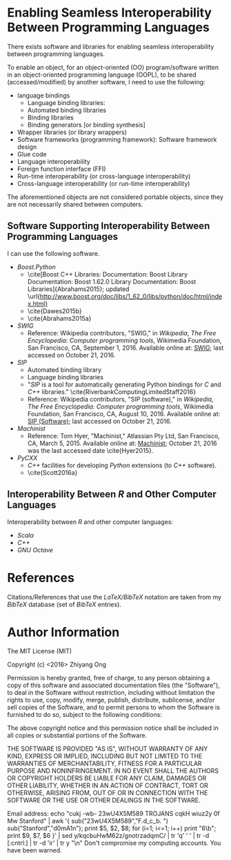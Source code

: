 #	Enabling Seamless Interoperability Between Programming Languages

There exists software and libraries for enabling seamless
	interoperability between programming languages.

To enable an object, for an object-oriented (OO) program/software
	written in an object-oriented programming language (OOPL), to be
	shared (accessed/modified) by another software, I need to use
	the following:
+ language bindings
	- Language binding libraries:
	- Automated binding libraries
	- Binding libraries
	- Binding generators [or binding synthesis]
+ Wrapper libraries (or library wrappers)
+ Software frameworks (programming framework): Software framework design
+ Glue code
+ Language interoperability
+ Foreign function interface (FFI)
+ Run-time interoperability (or cross-language interoperability)
+ Cross-language interoperability (or run-time interoperability)
	
The aforementioned objects are not considered portable objects, since
	they are not necessarily shared between computers.
	

##	Software Supporting Interoperability Between Programming Languages

I can use the following software.
+ *Boost.Python*
	- \cite[Boost C++ Libraries: Documentation: Boost Library Documentation: Boost 1.62.0 Library Documentation: Boost Libraries]{Abrahams2015}; updated \url{http://www.boost.org/doc/libs/1_62_0/libs/python/doc/html/index.html}
	- \cite{Dawes2015b}
	- \cite{Abrahams2015a}
+ *SWIG*
	- Reference: Wikipedia contributors, "SWIG," in *Wikipedia, The Free Encyclopedia: Computer programming tools*, Wikimedia Foundation, San Francisco, CA, September 1, 2016. Available online at: [SWIG](https://en.wikipedia.org/wiki/SWIG); last accessed on October 21, 2016.
+ *SIP*
	- Automated binding library
	- Language binding libraries
	- "*SIP* is a tool for automatically generating Python bindings
		for *C* and *C++* libraries." 
		\cite{RiverbankComputingLimitedStaff2016}
	- Reference: Wikipedia contributors, "SIP (software)," in *Wikipedia, The Free Encyclopedia: Computer programming tools*, Wikimedia Foundation, San Francisco, CA, August 10, 2016. Available online at: [SIP (Software)](https://en.wikipedia.org/wiki/SIP_(software)); last accessed on October 21, 2016.
+ *Machinist*
	- Reference: Tom Hyer, "Machinist," Atlassian Pty Ltd, San Francisco, CA, March 5, 2015. Available online at: [Machinist](https://bitbucket.org/hyer/machinist/); October 21, 2016 was the last accessed date \cite{Hyer2015}.
+ *PyCXX*
	- *C++* facilities for developing *Python* extensions (to *C++* software).
	- \cite{Scott2016a}




##	Interoperability Between *R* and Other Computer Languages

Interoperability between *R* and other computer languages:
+ *Scala*
+ *C++*
+ *GNU Octave*











#	References

Citations/References that use the *LaTeX/BibTeX* notation are taken
	from my *BibTeX* database (set of *BibTeX* entries).



#	Author Information

The MIT License (MIT)

Copyright (c) <2016> Zhiyang Ong

Permission is hereby granted, free of charge, to any person obtaining a copy of this software and associated documentation files (the "Software"), to deal in the Software without restriction, including without limitation the rights to use, copy, modify, merge, publish, distribute, sublicense, and/or sell copies of the Software, and to permit persons to whom the Software is furnished to do so, subject to the following conditions:

The above copyright notice and this permission notice shall be included in all copies or substantial portions of the Software.

THE SOFTWARE IS PROVIDED "AS IS", WITHOUT WARRANTY OF ANY KIND, EXPRESS OR IMPLIED, INCLUDING BUT NOT LIMITED TO THE WARRANTIES OF MERCHANTABILITY, FITNESS FOR A PARTICULAR PURPOSE AND NONINFRINGEMENT. IN NO EVENT SHALL THE AUTHORS OR COPYRIGHT HOLDERS BE LIABLE FOR ANY CLAIM, DAMAGES OR OTHER LIABILITY, WHETHER IN AN ACTION OF CONTRACT, TORT OR OTHERWISE, ARISING FROM, OUT OF OR IN CONNECTION WITH THE SOFTWARE OR THE USE OR OTHER DEALINGS IN THE SOFTWARE.

Email address: echo "cukj -wb- 23wU4X5M589 TROJANS cqkH wiuz2y 0f Mw Stanford" | awk '{ sub("23wU4X5M589","F.d_c_b. ") sub("Stanford","d0mA1n"); print $5, $2, $8; for (i=1; i<=1; i++) print "6\b"; print $9, $7, $6 }' | sed y/kqcbuHwM62z/gnotrzadqmC/ | tr 'q' ' ' | tr -d [:cntrl:] | tr -d 'ir' | tr y "\n"		Don't compromise my computing accounts. You have been warned.

